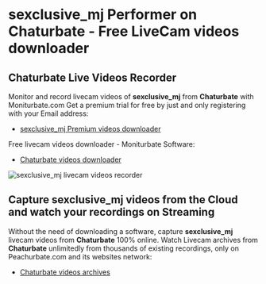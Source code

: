 # sexclusive_mj Performer on Chaturbate - Free LiveCam videos downloader

## Chaturbate Live Videos Recorder

Monitor and record livecam videos of **sexclusive_mj** from **Chaturbate** with Moniturbate.com
Get a premium trial for free by just and only registering with your Email address:
* [sexclusive_mj Premium videos downloader](https://moniturbate.com/request-demo-licence-key.html)

Free livecam videos downloader - Moniturbate Software:
* [Chaturbate videos downloader](https://moniturbate.com/moniturbate-download-software.html)

![sexclusive_mj livecam videos recorder](https://peachurnet.com/templates/moniturbate-software.png)


## Capture sexclusive_mj videos from the Cloud and watch your recordings on Streaming

Without the need of downloading a software, capture **sexclusive_mj** livecam videos from **Chaturbate** 100% online.
Watch Livecam archives from **Chaturbate** unlimitedly from thousands of existing recordings, only on Peachurbate.com and its websites network:
* [Chaturbate videos archives](https://peachurnet.com/)